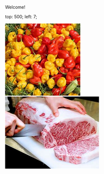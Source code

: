 Welcome!

  top: 500;
  left: 7;

   <img id=peppers src="images/peppers.jpg"/>
        <img id=steak src="images/wagyu.jpg"/>